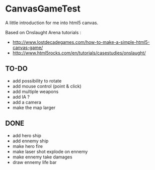 CanvasGameTest
==============

A little introduction for me into html5 canvas.

Based on Onslaught Arena tutorials :
* http://www.lostdecadegames.com/how-to-make-a-simple-html5-canvas-game/
* http://www.html5rocks.com/en/tutorials/casestudies/onslaught/

TO-DO
-----
* add possibility to rotate
* add mouse control (point & click)
* add multiple weapons
* add IA ?
* add a camera
* make the map larger

DONE 
----
* add hero ship
* add ennemy ship
* make hero fire
* make laser shot explode on ennemy
* make ennemy take damages
* draw ennemy life bar
